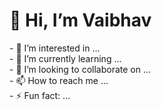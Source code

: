<h1> 👋 Hi, I’m Vaibhav </h1>
- 👀 I’m interested in ...<br>
- 🌱 I’m currently learning ...<br>
- 💞️ I’m looking to collaborate on ...<br>
- 📫 How to reach me ...<br>
- ⚡ Fun fact: ...<br>
<!---
vaibhav2067/vaibhav2067 is a ✨ special ✨ repository because its `README.md` (this file) appears on your GitHub profile.
You can click the Preview link to take a look at your changes.
--->
<!---
# Hello, I'm [Your Name]! 👋

Welcome to my GitHub profile. I'm passionate about [mention your main interests or technologies]. Here, you'll find some of my projects and contributions.

## About Me

I am a [your role/occupation] based in [your location]. My journey in [field/industry] has allowed me to develop skills in [list some key skills]. I am always eager to learn and explore new technologies.

## Skills

- **Programming Languages:** [![Programming Languages](link_to_animated_icon)](link_to_your_languages_page)
- **Frameworks and Libraries:** [![Frameworks and Libraries](link_to_animated_icon)](link_to_your_frameworks_page)
- **Database:** [![Database](link_to_animated_icon)](link_to_your_database_page)
- **Other Technologies:** [![Other Technologies](link_to_animated_icon)](link_to_your_other_technologies_page)

## Projects

### Project 1: [Project Name]

[Short description of the project, including technologies used and your role]

[Link to the project if it's hosted on GitHub or any other platform]

### Project 2: [Project Name]

[Short description of the project, including technologies used and your role]

[Link to the project if it's hosted on GitHub or any other platform]

...

## GitHub Stats

![Your GitHub Stats](https://github-readme-stats.vercel.app/api?username=your-username&show_icons=true&theme=radical)

## Contact Me

- **LinkedIn:** [Your LinkedIn Profile](https://www.linkedin.com/in/your-username/)
- **Email:** your.email@example.com
- **Twitter:** [@your_twitter_handle](https://twitter.com/your_twitter_handle)

Feel free to reach out if you have any questions, collaboration ideas, or just want to connect!

Thank you for visiting my GitHub profile. Happy coding! 🚀
--->
